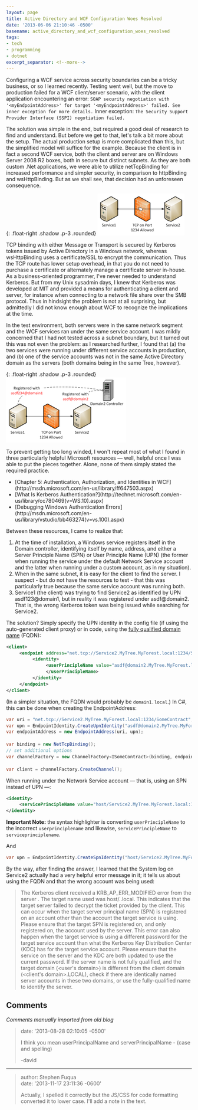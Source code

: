 ```yaml
---
layout: page
title: Active Directory and WCF Configuration Woes Resolved
date: '2013-06-06 21:10:46 -0500'
basename: active_directory_and_wcf_configuration_woes_resolved
tags:
- tech
- programming
- dotnet
excerpt_separator: <!--more-->
---
```



Configuring a WCF service across security boundaries can be a tricky business,
or so I learned recently. Testing went well, but the move to production failed
for a WCF client/server scenario, with the client application encountering an
error: `SOAP security negotiation with '<myEndpointAddress>' for target
'<myEndpointAddress>' failed. See inner exception for more details.` Inner
exception: `The Security Support Provider Interface (SSPI) negotiation failed.`

<!--more-->

The solution was simple in the end, but required a good deal of research to find
and understand. But before we get to that, let's talk a bit more about the
setup. The actual production setup is more complicated than this, but the
simplified model will suffice for the example. Because the client is in fact a
second WCF service, both the client and server are on Windows Server 2008 R2
boxes, both in secure but distinct subnets. As they are both custom .Net
applications, we were able to utilize netTcpBinding for increased performance
and simpler security, in comparison to httpBinding and wsHttpBinding. But as we
shall see, that decision had an unforeseen consequence.

{: .float-right .shadow .p-3 .rounded}
![image showing two services communicating through a firewall](/images/wcfClientServer1.png)

TCP binding with either Message or Transport is secured by Kerberos tokens
issued by Active Directory in a Windows network, whereas wsHttpBinding uses a
certificate/SSL to encrypt the communication. Thus the TCP route has lower setup
overhead, in that you do not need to purchase a certificate or alternately
manage a certificate server in-house. As a business-oriented programmer, I've
never needed to understand Kerberos. But from my Unix sysadmin days, I knew that
Kerberos was developed at MIT and provided a means for authenticating a client
and server, for instance when connecting to a network file share over the SMB
protocol. Thus in hindsight the problem is not at all surprising, but admittedly
I did not know enough about WCF to recognize the implications at the time.

In the test environment, both servers were in the same network segment and the
WCF services ran under the same service account. I was mildly concerned that I
had not tested across a subnet boundary, but it turned out this was not even the
problem: as I researched further, I found that (a) the two services were running
under different service accounts in production, and (b) one of the service
accounts  was not in the same Active Directory domain as the servers (both
domains being in the same Tree, however).

{: .float-right .shadow .p-3 .rounded}
![image showing a domain controller reachable by servers on both sides of the firewall](/images/wcfClientServer2.png)

To prevent getting too long winded, I won't repeat most of what I found in three
particularly helpful Microsoft resources &mdash; well, helpful once I was able
to put the pieces together. Alone, none of them simply stated the required
practice.

<ul>
<li>[Chapter 5: Authentication, Authorization, and Identities in WCF](http://msdn.microsoft.com/en-us/library/ff647503.aspx)</li>
<li>[What Is Kerberos Authentication?](http://technet.microsoft.com/en-us/library/cc780469(v=WS.10).aspx)</li>
<li>[Debugging Windows Authentication Errors](http://msdn.microsoft.com/en-us/library/vstudio/bb463274(v=vs.100).aspx)</li>
</ul>

Between these  resources, I came to realize that:

<ol>
	<li>At the time of installation, a Windows service registers itself in the Domain controller, identifying itself by name, address, and either a Server Principle Name (SPN) or User Principle Name (UPN) (the former when running the service under the default Network Service account and the latter when running under a custom account, as in my situation).</li>
	<li>When in the same subnet, it is easy for the client to find the server. I suspect - but do not have the resources to test - that this was particularly true because the same service account was running both.</li>
	<li>Service1 (the client) was trying to find Service2 as identified by UPN asdf123@domain1, but in reality it was registered under asdf@domain2. That is, the wrong Kerberos token was being issued while searching for Service2.</li>
	</ol>

The solution? Simply specify the UPN identity in the config file (if using the auto-generated client proxy) or in code, using the [fully qualified domain name](http://technet.microsoft.com/en-us/library/cc783351%28v=ws.10%29.aspx) (FQDN):

```xml
<client>
     <endpoint address="net.tcp://Service2.MyTree.MyForest.local:1234/SomeContract" ... >
          <identity>
               <userPrincipleName value="asdf@domain2.MyTree.MyForest.local">
               </userPrincipleName>
          </identity>
     </endpoint>
</client>
```

(In a simpler situation, the FQDN would probably be `domain1.local`.) In C#,
this can be done when creating the EndpointAddress:

```csharp
var uri = "net.tcp://Service2.MyTree.MyForest.local:1234/SomeContract";
var upn = EndpointIdentity.CreateUpnIdentity("asdf@domain2.MyTree.MyForest.local");
var endpointAddress = new EndpointAddress(uri, upn);

var binding = new NetTcpBinding();
// set additional options
var channelFactory = new ChannelFactory<ISomeContract>(binding, endpointAddress);

var client = channelFactory.CreateChannel();
```

When running under the Network Service account &mdash; that is, using an SPN instead of UPN &mdash;:

```xml
<identity>
     <servicePrincipleName value="host/Service2.MyTree.MyForest.local:1234" />
</identity>
```

**Important Note:** the syntax highlighter is converting `userPrincipleName` to the incorrect `userprinciplename` and likewise, `servicePrincipleName` to `serviceprinciplename`.

And

```csharp
var upn = EndpointIdentity.CreateSpnIdentity("host/Service2.MyTree.MyForest.local:1234");
```

By the way, after finding the answer, I learned that the System log on Service2 actually had a very helpful error message in it; it tells us about using the FQDN and that the wrong account was being used:

> The Kerberos client received a KRB_AP_ERR_MODIFIED error from the server
> <username>. The target name used was host/<host>.<domain>.local. This
> indicates that the target server failed to decrypt the ticket provided by the
> client. This can occur when the target server principal name (SPN) is
> registered on an account other than the account the target service is using.
> Please ensure that the target SPN is registered on, and only registered on,
> the account used by the server. This error can also happen when the target
> service is using a different password for the target service account than what
> the Kerberos Key Distribution Center (KDC) has for the target service account.
> Please ensure that the service on the server and the KDC are both updated to
> use the current password. If the server name is not fully qualified, and the
> target domain (<user's domain>) is different from the client domain (<client's
> domain>.LOCAL), check if there are identically named server accounts in these
> two domains, or use the fully-qualified name to identify the server.

## Comments

_Comments manually imported from old blog_

> date: '2013-08-28 02:10:05 -0500'
>
> I think you mean userPrincipalName and serverPrincipalName - (case and spelling)
>
> -david

---

> author: Stephen Fuqua<br>
> date: '2013-11-17 23:11:36 -0600'
>
> Actually, I spelled it correctly but the JS/CSS for code formatting converted it to lower case. I'll add a note in the text.
